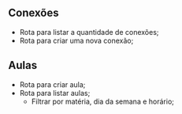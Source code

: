 ## Conexões

- Rota para listar a quantidade de conexões;
- Rota para criar uma nova conexão;

## Aulas

- Rota para criar aula;
- Rota para listar aulas;
    - Filtrar por matéria, dia da semana e horário; 
    